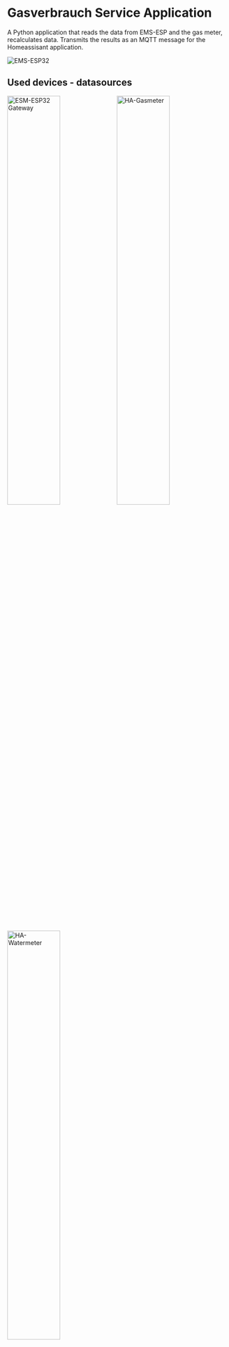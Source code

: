# Gasverbrauch Service Application

A Python application that reads the data from EMS-ESP and the gas meter, recalculates data. Transmits the results as an MQTT message for the Homeassisant application.


![EMS-ESP32 ](docs/heizung.png)

## Used devices - datasources
[<img alt="ESM-ESP32 Gateway" width="49%" src="docs/github_ems-esp32.jpg" />](https://github.com/emsesp/EMS-ESP32)
[<img alt="HA-Gasmeter" width="49%" src="docs/github_ha-gasmeter.jpg" />](https://github.com/zibous/ha-gasmeter) [<img alt="HA-Watermeter" width="49%" src="docs/github_hawatermeter.jpg" />](https://github.com/zibous/ha-watermeter)



## Dataprovider
With a simple HTTP request (aioesphomeapi was unstable and poorly documented. therefore switched to simple http request), the data from the gas meter is queried first and if the gas
consumption has changed compared to the previous query, then the data from the EMS-ESP32 is queried in a further HTTP request.
The gas consumption is then assigned according to the operating mode (heating, boiler)
and finally the consumption data is calculated

1. The fist dataprovider is the gasmeter ***ESP32 Device***.
  `http://gasmeter.local/text_sensor/gasmeterdata`

   <br>

    ```yaml
    text_sensor:
      - platform: template
        id: gasmeterdata
        update_interval: ${update_interval}
        lambda: |-
            char buf[512];
            sprintf(buf, "%.3f|%.3f|%s",
                  id(gas_meter_displayvalue),
                  id(gas_meter_totalm3),
                  id(systime).state.c_str()
                  );
            std::string s = buf;
            return s;
    ```
    <br>
    Data:

    ```json
        {
          "id":"text_sensor-gasmeterdata",
          "value":"29845.033|784.407|2022-03-29T16:52:20",
          "state":"29845.033|784.407|2022-03-29T16:52:20"
        }
    ```
  2. The 2nd dataprovider is the ***EMS-ESP Device***
    `http://ems-heizung.lcoal/api/boiler`
     <br>
     data:
     ```json
      {
        "heatingactive": "off",
        "tapwateractive": "off",
        "selflowtemp": 33,
        "selburnpow": 100,
        "heatingpumpmod": 41,
        "outdoortemp": 13.7,
        "curflowtemp": 31.9,
        "burngas": "off",
        "burngas2": "off",
        "flamecurr": 0,
        "heatingpump": "on",
        "fanwork": "off",
        "ignwork": "off",
        "oilpreheat": "off",
        "heatingactivated": "on",
        "heatingtemp": 60,
        "pumpmodmax": 100,
        "pumpmodmin": 10,
        "pumpdelay": 5,
        "burnminperiod": 10,
        "burnminpower": 0,
        "burnmaxpower": 100,
        "boilhyston": -6,
        "boilhystoff": 6,
        "setflowtemp": 33,
        "setburnpow": 100,
        "curburnpow": 0,
        "burnstarts": 5275,
        "burnworkmin": 110200,
        "-- heatworkmin": 100440,
        "ubauptime": 405220,
        "lastcode": "0Y(276) 24.11.2021 03:51 (0 min)",
        "servicecode": "0Y",
        "servicecodenumber": 204,
        "maintenancemessage": "H00",
        "maintenance": "date",
        "maintenancetime": 6000,
        "maintenancedate": "07.07.2023"
      }
    ```


## Results `Gasverbrauch Service Application`
- MQTT Message
  - Boiler (gas consumption / costs per hour, day, month, year )
  - Heating (gas consumption / costs per hour, day, month, year )

- GOTIFY Message
  - Monthly summary
  - Error Message
- DATA Report to CSV File
  - gas counter display value
  - gas consumption

- DATA TO Influxdb version 1.8.4
  - Boiler (gas consumption / costs per hour, day, month, year )
  - Heating (gas consumption / costs per hour, day, month, year )


## Installation

1. Clone the project
2. Install python requirements
3. Edit the properties for the configuration
4. Edit the default values
5. Set the permissions for the python application
6. Firs start


```bash
root@devhost:  git clone https://github.com/zibous/gasverbrauch.git /opt/gasverbrauch
root@devhost:  cd /opt/gasverbrauch
root@devhost:  sudo pip3 install -r requirements.txt
root@devhost:  cp conf_default.py  config.py
root@devhost:  nano config.py
root@devhost:  nano data/GB172BKG_default.json
root@devhost:  chmod +x app.py
root@devhost:  python3 app.py  ## or ./app.py
```


### Application settings
Strictly required: All variables must contain valid values:

| variable               | remarks                                 |
| ---------------------- | --------------------------------------- |
| APPS_DESCRIPTION       | Application short description           |
| APPS_NAME              | Application name                        |
| APPS_VERSION           | Application version                     |
| DATADIR                | Path to data folder                     |
| DATAFILE               | Data file gasmeter history              |
| REPORTFILE             | Optional report filename                |
| DATA_HOSTNAME          | Curren host name                        |
| DATA_PROVIDER          | Homeassistant provided by ...           |
| SMARTMETER_ID          | Internal used smartmeter identification |
| SMARTMETER_IDENTIFIER  | Homeassistant device name               |
| SMARTMETER_MANUFATURER | Homeassistant device manufacturer       |
| SMARTMETER_MODEL       | Homeassistant model name                |
| SMARTMETER_NAME        | Name of the smartmeter                  |
| SMARTMETER_DEVICE      | The smartmeter ESP Gasmeter device      |

### Date & Time settings
Strictly required: All variables must contain valid values:
|variable                              |remarks                        |
|--------------------------------------|-------------------------------|
|DATEFORMAT_CURRENT                    |2022-03-24 13:47:45.341981     |
|DATEFORMAT_DAY                        |2022-03-24                     |
|DATEFORMAT_HOUR                       |13                             |
|DATEFORMAT_MONTH                      |2022-03                        |
|DATEFORMAT_TIMESTAMP                  |2022-03-24T13:44:42            |
|DATEFORMAT_UTC                        |2022-03-24T13:47:45Z           |
|DATEFORMAT_YEAR                       |2022                           |
|DATE_DEFAULT                          |2022-03-24T13:47:44            |
|DATE_DEFAULT_MIN                      |1900-01-01T00:00:00            |
|DATE_LIST                             |List names for periodes        |
|DATE_NOW                              |2022-03-24 13:47:44.332083     |
|TIME_FORMAT                           |13:47:44                       |

### Data provider ESM-ESP Heater & ESP Gasmeter
Strictly required: All variables must contain valid values:
| variable                | remarks                                            |
| ----------------------- | -------------------------------------------------- |
| EMS_MODES               | internal: List for heating status                  |
| ESP32_API_DATA          | internal: EMS_ESP DATA                             |
| ESP32_GASMETER_FIELDS   | ESP32 Gas consumption dataprovider field name      |

### Homeassistant auto discovery (optional)
To turn this off, set `set GASMETER_HA_DISCOVERY_TOPIC = None` otherwise all variables must contain valid values.
| variable                    | remarks                                                 |
| --------------------------- | ------------------------------------------------------- |
| GASMETER_HA_DISCOVERY_ID    | ESP-Gasmeter                                            |
| GASMETER_HA_DISCOVERY_ITEMS | Filename for the logging discovery items data           |
| GASMETER_HA_DISCOVERY_SAVE  | If True the data for the discovery items will be saved. |
| GASMETER_HA_DISCOVERY_TOPIC | Homeassistant discovery topic (homeassistant)           |
| GASMETER_HA_ITEM_PREFIX     | Prefix for Homeassisant sensor name                     |
| GASMETER_HA_SECTION         | Topic section name for mqtt:  /gasdata/sensorname       |

### Gotify Messages (optional)
To turn this off, set `set GOTIFY_SERVICE = None` otherwise all variables must contain valid values.
| variable        | remarks                         |
| --------------- | ------------------------------- |
| EMS_ERROR_TEXT  | GOTIFY Title for error messages |
| GOTIFY_PRIORITY | GOTIFY Message priority         |
| GOTIFY_SERVICE  | GOTIFY Service url              |
| GOTIFY_TITLE    | GOTIFY Title for info messages  |
| GOTIFY_TOKEN    | GOTIFY Token                    |

### Influxdb (optional)
To turn this off, set `set INFLUXDB_HOST = None` otherwise all variables must contain valid values.
| variable             | remarks                                                    |
| -------------------- | ---------------------------------------------------------- |
| INFLUXDB_HOST        | Host or IP Address  Influxdb version 1.8.4  (influx.local) |
| INFLUXDB_LOG_DIR     | Optional logging folder for the influxdb messages (posts)  |
| INFLUXDB_NAME        | Database name Influxdb version 1.8.4                       |
| GASMETER_MEASUREMENT | Influxdb version 1.8.4 Measurement name                    |
| INFLUXDB_PASSWORD    | Influxdb version 1.8.4 User Password                       |
| INFLUXDB_PORT        | Influxdb version 1.8.4 Port                                |
| INFLUXDB_USER        | Influxdb version 1.8.4 Username                            |

### Logging
If `LOG_DIR=None` no logfiles will be uses, only messages based on the LOG_LEVEL
will be send to the console or syslog.
|variable                              |remarks                        |
|--------------------------------------|-------------------------------|
|LOG_DIR                               |disabled LOG_DIR = None        |
|LOG_LEVEL                             |Loglevel settings              |
|LOG_SHOWLINES                         |shows method and line numbers  |

### Mqtt Brocker (optional)
To turn this off, set `set MQTTHOST = None` otherwise all variables must contain valid values.
| variable                   | remarks                             |
| -------------------------- | ----------------------------------- |
| MQTTAUTH                   | Mqtt Brocker User and Password      |
| MQTTCLIENT                 | Name for this device                |
| MQTTHOST                   | Hostname or IP Address Mqtt Brocker |
| MQTTPORT                   | Port Mqtt Brocker                   |
| MQTTTOPIC                  | Default Topic for the Mqtt Brocker  |
| MQTT_BASETOPIC             | Base Topic Mqtt Brocker             |
| MQTT_CHECK_HEARTBEAT_TOPIC | Heartbeat Topic Mqtt Brocker        |
| MQTT_CHECK_LWT_TOPIC       | Last Will (LWT) check topic         |
| MQTT_LWT_TOPIC             | Last Will (LWT) check topic         |


### Cost calculation (optinal)
To turn this off, set `set COST_CALCULATION_ON = False` otherwise all variables must contain valid values.
|variable                              |remarks                        |
|--------------------------------------|-------------------------------|
|COST_CALCULATION_ON                   |Optional: False = not used     |
|COST_CALCULATION                      |Optional                       |


## Files and Folders
 - conf.py
   Application settings
 - app.py
   Application
 - lib
   Python3 lib directiory
 - data
   data folder, holds default, histroy and report data
 - log
   log folder

## Requirements
 - python 3.9 (min)
 - influxdb==5.3.1
 - paho_mqtt==1.6.1
 - requests==2.25.1
 - importlib_metadata
 - uptime==3.0.1

## Continuous Daemon/Service
You most probably want to execute the program continuously in the background. This can be done either by using the internal daemon or cron.
Attention: Daemon mode must be enabled in the configuration file (default) - Systemd service - on systemd powered systems the recommended option

```bash
    root@devhost: sudo cp /opt/gasverbrauch/service.template \
                         /etc/systemd/system/gasverbrauch.service
    root@devhost: sudo systemctl daemon-reload
    root@devhost: sudo systemctl start gasverbrauch.service
    root@devhost: sudo systemctl status gasverbrauch.service
    root@devhost: sudo systemctl enable gasverbrauch.service
    ## or
    root@devhost: bash install_service.sh
```

## Fields
|name                                  |field                          |type         |
|--------------------------------------|-------------------------------|-------------|
|Heizkreis                             |heater_active                  |binary_sensor|
|Warmwasserboiler                      |boiler_active                  |binary_sensor|
|Boiler desinfizieren                  |boiler_disinfecting            |binary_sensor|
|Boiler desinfizieren Start            |boiler_disinfecting_start      |sensor       |
|Boiler desinfizieren Ende             |boiler_disinfecting_end        |sensor       |
|Boiler desinfizieren Zeit             |boiler_disinfecting_sec        |sensor       |
|Betriebsdauer                         |runnig_total_sec               |sensor       |
|Betriebsdauer Heizkreis               |runnig_heater_sec              |sensor       |
|Betriebsdauer Boiler                  |runnig_boiler_sec              |sensor       |
|Heizkreis Anteil                      |runnig_heater_ratio            |sensor       |
|Boiler Anteil                         |runnig_boiler_ratio            |sensor       |
|Gasverbrauch gesamt                   |gas_total                      |sensor       |
|Gasverbrauch Heizkreis gesamt         |gas_heater                     |sensor       |
|Gasverbrauch Boiler gesamt            |gas_boiler                     |sensor       |
|Gasverbrauch Boiler aktuell           |gasverbrauch_boiler            |sensor       |
|Gasverbrauch Heizkreis aktuell        |gasverbrauch_heater            |sensor       |
|Messzeit                              |elapsed_time                   |sensor       |
|Gas Boiler pro Stunde                 |gas_per_hour.boiler            |sensor       |
|Gas Heizkreis pro Stunde              |gas_per_hour.heater            |sensor       |
|Gas Boilerdesinfizierung pro Stunde   |gas_per_hour.disinfecting      |sensor       |
|Gas Boiler pro Tag                    |gas_per_day.boiler             |sensor       |
|Gas Heizkreis pro Tag                 |gas_per_day.heater             |sensor       |
|Gas Boilerdesinfizierung pro Tag      |gas_per_day.disinfecting       |sensor       |
|Gas Boiler pro Monat                  |gas_per_month.boiler           |sensor       |
|Gas Heizkreis pro Monat               |gas_per_month.heater           |sensor       |
|Gas Boilerdesinfizierung pro Monat    |gas_per_month.disinfecting     |sensor       |
|Gas Boiler pro Jahr                   |gas_per_year.boiler            |sensor       |
|Gas Heizkreis pro Jahr                |gas_per_year.heater            |sensor       |
|Gas Boilerdesinfizierung pro Jahr     |gas_per_year.disinfecting      |sensor       |
|Kosten Boiler pro Stunde              |cost_gas_per_hour.boiler       |sensor       |
|Kosten Heizung pro Stunde             |cost_gas_per_hour.heater       |sensor       |
|Kosten Boilerdesinfizierung pro Stunde|cost_gas_per_hour.disinfecting |sensor       |
|Kosten Boiler pro Tag                 |cost_gas_per_day.boiler        |sensor       |
|Kosten Heizung pro Tag                |cost_gas_per_day.heater        |sensor       |
|Kosten Boilerdesinfizierung pro Tag   |cost_gas_per_day.disinfecting  |sensor       |
|Kosten Boiler pro Monat               |cost_gas_per_month.boiler      |sensor       |
|Kosten Heizung pro Monat              |cost_gas_per_month.heater      |sensor       |
|Kosten Boilerdesinfizierung pro Monat |cost_gas_per_month.disinfecting|sensor       |
|Kosten Boiler pro Jahr                |cost_gas_per_year.boiler       |sensor       |
|Kosten Heizung pro Jahr               |cost_gas_per_year.heater       |sensor       |
|Kosten Boilerdesinfizierung pro Jahr  |cost_gas_per_year.disinfecting |sensor       |
|Gasverbrauch aktualisiert             |dattimestamp                   |sensor       |

<hr>

## Developer Helper - Create requirements.txt
```bash
  root@devhost: bash make_req.sh
```


## Credits
marc1de:   https://github.com/marc1de

EMS-ESP32: https://github.com/emsesp/EMS-ESP32/issues/399

EMS-ESP:   https://bbqkees-electronics.nl
